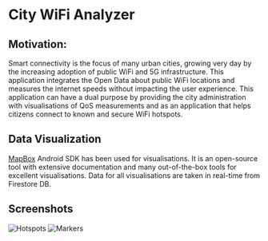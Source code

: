 # City WiFi Analyzer
## Motivation:
Smart connectivity is the focus of many urban cities, growing very day by the increasing adoption of public WiFi and 5G infrastructure. This application integrates the Open Data about public WiFi locations and measures the internet speeds without impacting the user experience. This application can have a dual purpose by providing the city administration with visualisations of QoS measurements and as an application that helps citizens connect to known and secure WiFi hotspots.
## Data Visualization
[MapBox](https://www.mapbox.com) Android SDK has been used for visualisations. It is an open-source tool with extensive documentation and many out-of-the-box tools for excellent visualisations. Data for all visualisations are taken in real-time from Firestore DB.
## Screenshots
![Hotspots](https://lh3.googleusercontent.com/J9AedyVQkzRhiqYc0OtsPMPZ-nJ-XfxOiWBK7iqxXCSnRHoV8nKhCVOZB8v6975aFXIkr6xofobT3I9YnLF4qQuOND2_nUWBkdT09vOlXZjThEDv7G-bc7UEjISk03k7I_k5cL48=w285-h556-no) 
![Markers](https://lh3.googleusercontent.com/eiXYNTj-nDbqBaFuwnAAPcN98_3TACuqd9T_1ePe8aVli8jQpIVawToFvjhQAbwvD7CYTGUi3o5kRl8TidZyB6TOr2yrK_h4BrCoDJ82bfXR76qO5MfoitlFcmgh4D6XxQLzRywe=w285-h556-no)
